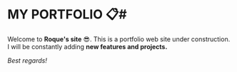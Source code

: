 # MY PORTFOLIO 📋#
Welcome to **Roque's site** 😎.
This is a portfolio web site under construction.
I will be constantly adding **new features and projects.**

_Best regards!_
